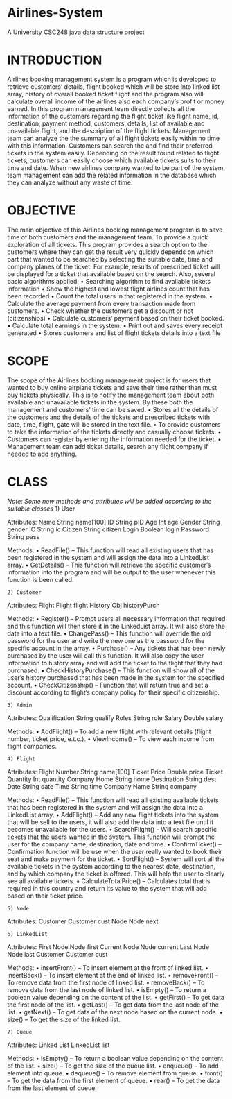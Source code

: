 # Airlines-System
A University CSC248 java data structure project

# INTRODUCTION

Airlines booking management system is a program which is developed to retrieve customers’ details, flight booked which will be store into linked list array, history of overall booked ticket flight and the program also will calculate overall income of the airlines also each company’s profit or money earned. In this program management team directly collects all the information of the customers regarding the flight ticket like flight name, id, destination, payment method, customers’ details, list of available and unavailable flight, and the description of the flight tickets. Management team can analyze the the summary of all flight tickets easily within no time with this information. Customers can search the and find their preferred tickets in the system easily. 
Depending on the result found related to flight tickets, customers can easily choose which available tickets suits to their time and date. When new airlines company wanted to be part of the system, team management can add the related information in the database which they can analyze without any waste of time.

# OBJECTIVE

The main objective of this Airlines booking management program is to save time of both customers and the management team. To provide a quick exploration of all tickets. This program provides a search option to the customers where they can get the result very quickly depends on which part that wanted to be searched by selecting the suitable date, time and company planes of the ticket. For example, results of prescribed ticket will be displayed for a ticket that available based on the search. 
Also, several basic algorithms applied: 
    • Searching algorithm to find available tickets information
    • Show the highest and lowest flight airlines count that has been recorded
    • Count the total users in that registered in the system.
    • Calculate the average payment from every transaction made from customers.
    • Check whether the customers get a discount or not (citizenships)
    • Calculate customers’ payment based on their ticket booked.
    • Calculate total earnings in the system.
    • Print out and saves every receipt generated
    • Stores customers and list of flight tickets details into a text file

# SCOPE

The scope of the Airlines booking management project is for users that wanted to buy online airplane tickets and save their time rather than must buy tickets physically. This is to notify the management team about both available and unavailable tickets in the system. By these both the management and customers’ time can be saved.
    • Stores all the details of the customers and the details of the tickets and prescribed tickets with date, time, flight, gate will be stored in the text file.
    • To provide customers to take the information of the tickets directly and casually choose tickets.
    • Customers can register by entering the information needed for the ticket. 
    • Management team can add ticket details, search any flight company if needed to add anything.

# CLASS

*Note: Some new methods and attributes will be added according to the suitable classes*
    1) User

Attributes:
Name
String name[100]
ID
String pID
Age
Int age
Gender
String gender
IC
String ic
Citizen
String citizen
Login
Boolean login
Password
String pass

Methods:
    • ReadFile() – This function will read all existing users that has been registered in the system and will assign the data into a LinkedList array.
    • GetDetails() – This function will retrieve the specific customer’s information into the program and will be output to the user whenever this function is been called.

    2) Customer

Attributes:
Flight
Flight flight
History
Obj historyPurch

Methods:
    • Register() – Prompt users all necessary information that required and this function will then store it in the LinkedList array. It will also store the data into a text file.
    • ChangePass() – This function will override the old password for the user and write the new one as the password for the specific account in the array.
    • Purchase() – Any tickets that has been newly purchased by the user will call this function. It will also copy the user information to history array and will add the ticket to the flight that they had purchased.
    • CheckHistoryPurchase() – This function will show all of the user’s history purchased that has been made in the system for the specified account.
    • CheckCitizenship() – Function that will return true and set a discount according to flight’s company policy for their specific citizenship.



    3) Admin

Attributes:
Qualification
String qualify
Roles 
String role
Salary
Double salary

Methods:
    • AddFlight() – To add a new flight with relevant details (flight number, ticket price, e.t.c.).
    • ViewIncome() – To view each income from flight companies.

    4) Flight

Attributes:
Flight Number
String name[100]
Ticket Price
Double price
Ticket Quantity
Int quantity
Company Home
String home
Destination
String dest
Date
String date
Time
String time
Company Name
String company

Methods:
    • ReadFile() – This function will read all existing available tickets that has been registered in the system and will assign the data into a LinkedList array.
    • AddFlight() – Add any new flight tickets into the system that will be sell to the users, it will also add the data into a text file until it becomes unavailable for the users.
    • SearchFlight() – Will search specific tickets that the users wanted in the system. This function will prompt the user for the company name, destination, date and time.
    • ConfirmTicket() – Confirmation function will be use when the user really wanted to book their seat and make payment for the ticket.
    • SortFlight() – System will sort all the available tickets in the system according to the nearest date, destination, and by which company the ticket is offered. This will help the user to clearly see all available tickets.
    • CalculateTotalPrice() – Calculates total that is required in this country and return its value to the system that will add based on their ticket price.





    5) Node

Attributes:
Customer
Customer cust
Node
Node next

    6) LinkedList

Attributes:
First Node
Node first
Current Node
Node current
Last Node
Node last
Customer
Customer cust

Methods:
    • insertFront() – To insert element at the front of linked list.
    • insertBack() – To insert element at the end of linked list.
    • removeFront() – To remove data from the first node of linked list.
    • removeBack() – To remove data from the last node of linked list.
    • isEmpty() – To return a boolean value depending on the content of the list.
    • getFirst() – To get data the first node of the list.
    • getLast() – To get data from the last node of the list.
    • getNext() – To get data of the next node based on the current node.
    • size() – To get the size of the linked list.

    7) Queue

Attributes:
Linked List
LinkedList list

Methods:
    • isEmpty() – To return a boolean value depending on the content of the list.
    • size() – To get the size of the queue list.
    • enqueue() – To add element into queue.
    • dequeue() – To remove element from queue.
    • front() – To get the data from the first element of queue.
    • rear() – To get the data from the last element of queue.
